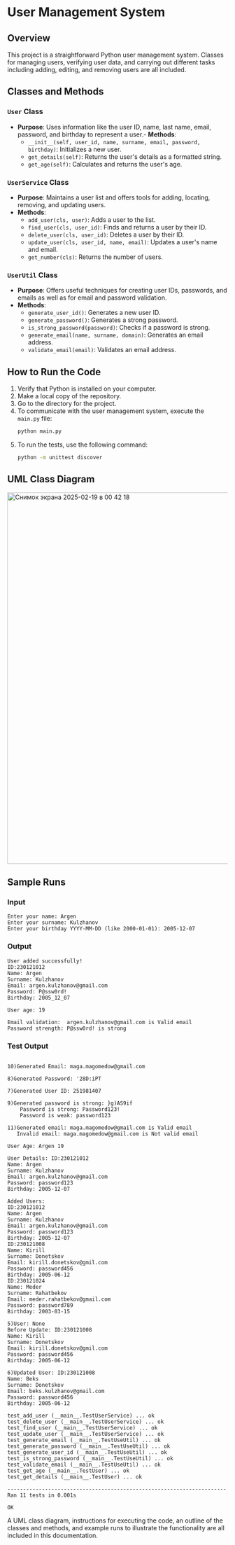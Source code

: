 # User Management System

## Overview

This project is a straightforward Python user management system. Classes for managing users, verifying user data, and carrying out different tasks including adding, editing, and removing users are all included.


## Classes and Methods

### `User` Class

- **Purpose**: Uses information like the user ID, name, last name, email, password, and birthday to represent a user.- **Methods**:
  - `__init__(self, user_id, name, surname, email, password, birthday)`: Initializes a new user.
  - `get_details(self)`: Returns the user's details as a formatted string.
  - `get_age(self)`: Calculates and returns the user's age.

### `UserService` Class

- **Purpose**: Maintains a user list and offers tools for adding, locating, removing, and updating users.
- **Methods**:
  - `add_user(cls, user)`: Adds a user to the list.
  - `find_user(cls, user_id)`: Finds and returns a user by their ID.
  - `delete_user(cls, user_id)`: Deletes a user by their ID.
  - `update_user(cls, user_id, name, email)`: Updates a user's name and email.
  - `get_number(cls)`: Returns the number of users.

### `UserUtil` Class

- **Purpose**: Offers useful techniques for creating user IDs, passwords, and emails as well as for email and password validation.
- **Methods**:
  - `generate_user_id()`: Generates a new user ID.
  - `generate_password()`: Generates a strong password.
  - `is_strong_password(password)`: Checks if a password is strong.
  - `generate_email(name, surname, domain)`: Generates an email address.
  - `validate_email(email)`: Validates an email address.

## How to Run the Code

1. Verify that Python is installed on your computer.
2. Make a local copy of the repository.
3. Go to the directory for the project.
4. To communicate with the user management system, execute the `main.py` file:
   ```sh
   python main.py
   ```
5. To run the tests, use the following command:
   ```sh
   python -m unittest discover
   ```

## UML Class Diagram

<img width="849" alt="Снимок экрана 2025-02-19 в 00 42 18" src="https://github.com/user-attachments/assets/a135b757-a522-41a0-85f7-fb61a30d1b72" />



## Sample Runs

### Input
```
Enter your name: Argen
Enter your surname: Kulzhanov
Enter your birthday YYYY-MM-DD (like 2000-01-01): 2005-12-07
```

### Output
```
User added successfully!
ID:230121012
Name: Argen
Surname: Kulzhanov
Email: argen.kulzhanov@gmail.com
Password: P@ssw0rd!
Birthday: 2005_12_07

User age: 19

Email validation:  argen.kulzhanov@gmail.com is Valid email
Password strength: P@ssw0rd! is strong
```

### Test Output
```

10)Generated Email: maga.magomedow@gmail.com

8)Generated Password: '28D:iPT

7)Generated User ID: 251981407

9)Generated password is strong: }g)AS9if
    Password is strong: Password123!
    Password is weak: password123

11)Generated email: maga.magomedow@gmail.com is Valid email
   Invalid email: maga.magomedow@gmail.com is Not valid email

User Age: Argen 19

User Details: ID:230121012 
Name: Argen 
Surname: Kulzhanov 
Email: argen.kulzhanov@gmail.com 
Password: password123 
Birthday: 2005-12-07

Added Users:
ID:230121012 
Name: Argen 
Surname: Kulzhanov 
Email: argen.kulzhanov@gmail.com 
Password: password123 
Birthday: 2005-12-07
ID:230121008 
Name: Kirill 
Surname: Donetskov 
Email: kirill.donetskov@gmil.com 
Password: password456 
Birthday: 2005-06-12
ID:230121024 
Name: Meder 
Surname: Rahatbekov 
Email: meder.rahatbekov@gmail.com 
Password: password789 
Birthday: 2003-03-15

5)User: None
Before Update: ID:230121008 
Name: Kirill 
Surname: Donetskov 
Email: kirill.donetskov@gmil.com 
Password: password456 
Birthday: 2005-06-12

6)Updated User: ID:230121008 
Name: Beks 
Surname: Donetskov 
Email: beks.kulzhanov@gmail.com 
Password: password456 
Birthday: 2005-06-12

test_add_user (__main__.TestUserService) ... ok
test_delete_user (__main__.TestUserService) ... ok
test_find_user (__main__.TestUserService) ... ok
test_update_user (__main__.TestUserService) ... ok
test_generate_email (__main__.TestUseUtil) ... ok
test_generate_password (__main__.TestUseUtil) ... ok
test_generate_user_id (__main__.TestUseUtil) ... ok
test_is_strong_password (__main__.TestUseUtil) ... ok
test_validate_email (__main__.TestUseUtil) ... ok
test_get_age (__main__.TestUser) ... ok
test_get_details (__main__.TestUser) ... ok

----------------------------------------------------------------------
Ran 11 tests in 0.001s

OK
```

A UML class diagram, instructions for executing the code, an outline of the classes and methods, and example runs to illustrate the functionality are all included in this documentation.
